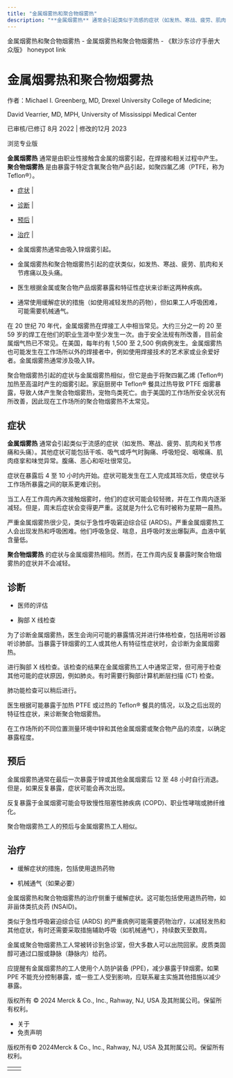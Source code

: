 ```yaml
---
title: "金属烟雾热和聚合物烟雾热"
description: "**金属烟雾热** 通常会引起类似于流感的症状（如发热、寒战、疲劳、肌肉和关节疼痛和头痛）。其他症状可能包括干咳、吸气或呼气时胸痛、呼吸短促、咽喉痛、肌肉痉挛和味觉异常。腹痛、恶心和呕吐很常见。"
---
```


﻿金属烟雾热和聚合物烟雾热 \- 金属烟雾热和聚合物烟雾热 \- 《默沙东诊疗手册大众版》 honeypot link

# 金属烟雾热和聚合物烟雾热

作者：Michael I. Greenberg, MD, Drexel University College of Medicine;

David Vearrier, MD, MPH, University of Mississippi Medical Center

已审核/已修订 8月 2022 \| 修改的12月 2023

浏览专业版

**金属烟雾热** 通常是由职业性接触含金属的烟雾引起，在焊接和相关过程中产生。 **聚合物烟雾热** 是由暴露于特定含氟聚合物产品引起，如聚四氟乙烯（PTFE，称为 Teflon®）。

- [症状](#症状_v69543064_zh) \|
- [诊断](#诊断_v69543072_zh) \|
- [预后](#预后_v69543085_zh) \|
- [治疗](#治疗_v69543092_zh) \|

- 金属烟雾热通常由吸入锌烟雾引起。

- 金属烟雾热和聚合物烟雾热引起的症状类似，如发热、寒战、疲劳、肌肉和关节疼痛以及头痛。

- 医生根据金属或聚合物产品烟雾暴露和特征性症状来诊断这两种疾病。

- 通常使用缓解症状的措施（如使用减轻发热的药物），但如果工人呼吸困难，可能需要机械通气。


在 20 世纪 70 年代，金属烟雾热在焊接工人中相当常见。大约三分之一的 20 至 59 岁的焊工在他们的职业生涯中至少发生一次。由于安全法规有所改善，目前金属烟气热已不常见。在美国，每年约有 1,500 至 2,500 例病例发生。金属烟雾热也可能发生在工作场所以外的焊接者中，例如使用焊接技术的艺术家或业余爱好者。金属烟雾热通常涉及吸入锌。

聚合物烟雾热引起的症状与金属烟雾热相似，但它是由于将聚四氟乙烯 (Teflon®) 加热至高温时产生的烟雾引起。家庭厨房中 Teflon® 餐具过热导致 PTFE 烟雾暴露，导致人体产生聚合物烟雾热，宠物鸟类死亡。由于美国的工作场所安全状况有所改善，因此现在工作场所的聚合物烟雾热不太常见。

## 症状

**金属烟雾热** 通常会引起类似于流感的症状（如发热、寒战、疲劳、肌肉和关节疼痛和头痛）。其他症状可能包括干咳、吸气或呼气时胸痛、呼吸短促、咽喉痛、肌肉痉挛和味觉异常。腹痛、恶心和呕吐很常见。

症状在暴露后 4 至 10 小时内开始。症状可能发生在工人完成其班次后，使症状与工作场所暴露之间的联系更难识别。

当工人在工作周内再次接触烟雾时，他们的症状可能会较轻微，并在工作周内逐渐减轻。但是，周末后症状会变得更严重。这就是为什么它有时被称为星期一晨热。

严重金属烟雾热很少见，类似于急性呼吸窘迫综合征 (ARDS)。严重金属烟雾热工人会出现发热和呼吸困难。他们呼吸急促、喘息，且呼吸时发出爆裂声。血液中氧含量低。

**聚合物烟雾热** 的症状与金属烟雾热相同。然而，在工作周内反复暴露时聚合物烟雾热的症状并不会减轻。

## 诊断

- 医师的评估

- 胸部 X 线检查


为了诊断金属烟雾热，医生会询问可能的暴露情况并进行体格检查，包括用听诊器听诊肺部。当暴露于锌烟雾的工人或其他人有特征性症状时，会诊断为金属烟雾热。

进行胸部 X 线检查。该检查的结果在金属烟雾热工人中通常正常，但可用于检查其他可能的症状原因，例如肺炎。有时需要行胸部计算机断层扫描 (CT) 检查。

肺功能检查可以稍后进行。

医生根据可能暴露于加热 PTFE 或过热的 Teflon® 餐具的情况，以及之后出现的特征性症状，来诊断聚合物烟雾热。

在工作场所的不同位置测量环境中锌和其他金属烟雾或聚合物产品的浓度，以确定暴露程度。

## 预后

金属烟雾热通常在最后一次暴露于锌或其他金属烟雾后 12 至 48 小时自行消退。但是，如果反复暴露，症状可能会再次出现。

反复暴露于金属烟雾可能会导致慢性阻塞性肺疾病 (COPD)、职业性哮喘或肺纤维化。

聚合物烟雾热工人的预后与金属烟雾热工人相似。

## 治疗

- 缓解症状的措施，包括使用退热药物

- 机械通气（如果必要）


金属烟雾热和聚合物烟雾热的治疗侧重于缓解症状。这可能包括使用退热药物，如非甾体类抗炎药 (NSAID)。

类似于急性呼吸窘迫综合征 (ARDS) 的严重病例可能需要药物治疗，以减轻发热和其他症状，有时还需要采取措施辅助呼吸（如机械通气），持续数天至数周。

金属或聚合物烟雾热工人常被转诊到急诊室，但大多数人可以出院回家。皮质类固醇可通过口服或静脉（静脉内）给药。

应提醒有金属烟雾热的工人使用个人防护装备 (PPE)，减少暴露于锌烟雾。如果 PPE 不能充分控制暴露，或一些工人受到影响，应联系雇主实施其他措施以减少暴露。



版权所有 © 2024
Merck & Co., Inc., Rahway, NJ, USA 及其附属公司。保留所有权利。

- 关于
- 免责声明

版权所有© 2024Merck & Co., Inc., Rahway, NJ, USA 及其附属公司。保留所有权利。

|     |     |
| --- | --- |
|  |  |